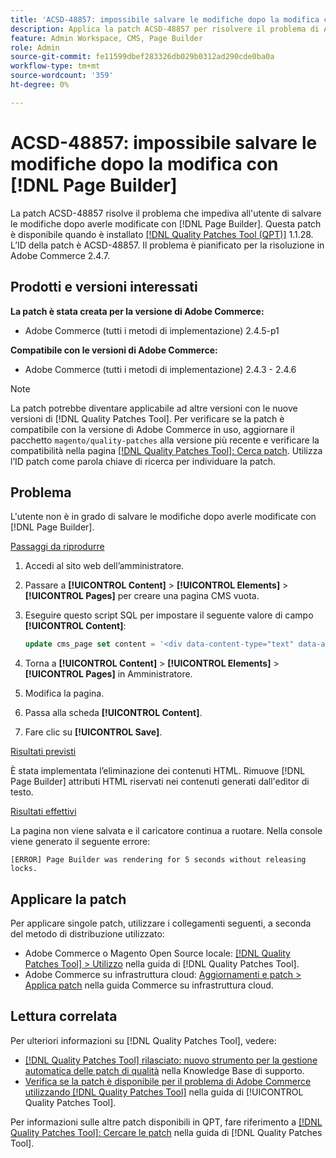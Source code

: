 ```yaml
---
title: 'ACSD-48857: impossibile salvare le modifiche dopo la modifica con [!DNL Page Builder]'
description: Applica la patch ACSD-48857 per risolvere il problema di Adobe Commerce che impediva all'utente di salvare le modifiche dopo la modifica con  [!DNL Page Builder].
feature: Admin Workspace, CMS, Page Builder
role: Admin
source-git-commit: fe11599dbef283326db029b0312ad290cde0ba0a
workflow-type: tm+mt
source-wordcount: '359'
ht-degree: 0%

---
```


# ACSD-48857: impossibile salvare le modifiche dopo la modifica con [!DNL Page Builder]

La patch ACSD-48857 risolve il problema che impediva all&#39;utente di salvare le modifiche dopo averle modificate con [!DNL Page Builder]. Questa patch è disponibile quando è installato [[!DNL Quality Patches Tool (QPT)]](https://experienceleague.adobe.com/it/docs/commerce-knowledge-base/kb/announcements/commerce-announcements/magento-quality-patches-released-new-tool-to-self-serve-quality-patches) 1.1.28. L’ID della patch è ACSD-48857. Il problema è pianificato per la risoluzione in Adobe Commerce 2.4.7.

## Prodotti e versioni interessati

**La patch è stata creata per la versione di Adobe Commerce:**

* Adobe Commerce (tutti i metodi di implementazione) 2.4.5-p1

**Compatibile con le versioni di Adobe Commerce:**

* Adobe Commerce (tutti i metodi di implementazione) 2.4.3 - 2.4.6

>[!NOTE]
>
>La patch potrebbe diventare applicabile ad altre versioni con le nuove versioni di [!DNL Quality Patches Tool]. Per verificare se la patch è compatibile con la versione di Adobe Commerce in uso, aggiornare il pacchetto `magento/quality-patches` alla versione più recente e verificare la compatibilità nella pagina [[!DNL Quality Patches Tool]: Cerca patch](https://experienceleague.adobe.com/tools/commerce-quality-patches/index.html?lang=it). Utilizza l’ID patch come parola chiave di ricerca per individuare la patch.

## Problema

L&#39;utente non è in grado di salvare le modifiche dopo averle modificate con [!DNL Page Builder].

<u>Passaggi da riprodurre</u>

1. Accedi al sito web dell’amministratore.
1. Passare a **[!UICONTROL Content]** > **[!UICONTROL Elements]** > **[!UICONTROL Pages]** per creare una pagina CMS vuota.
1. Eseguire questo script SQL per impostare il seguente valore di campo **[!UICONTROL Content]**:

   ```SQL
   update cms_page set content = '<div data-content-type="text" data-appearance="default" data-element="main"><h4 style="text-align: center;" contenteditable="true" data-placeholder="Edit Heading Text" data-content-type="heading" data-appearance="default" data-element="main">THE RULES</h4></div>' where page_id=8;
   ```

1. Torna a **[!UICONTROL Content]** > **[!UICONTROL Elements]** > **[!UICONTROL Pages]** in Amministratore.
1. Modifica la pagina.
1. Passa alla scheda **[!UICONTROL Content]**.
1. Fare clic su **[!UICONTROL Save]**.

<u>Risultati previsti</u>

È stata implementata l’eliminazione dei contenuti HTML. Rimuove [!DNL Page Builder] attributi HTML riservati nei contenuti generati dall&#39;editor di testo.

<u>Risultati effettivi</u>

La pagina non viene salvata e il caricatore continua a ruotare. Nella console viene generato il seguente errore:

```
[ERROR] Page Builder was rendering for 5 seconds without releasing locks.
```

## Applicare la patch

Per applicare singole patch, utilizzare i collegamenti seguenti, a seconda del metodo di distribuzione utilizzato:

* Adobe Commerce o Magento Open Source locale: [[!DNL Quality Patches Tool] > Utilizzo](/help/tools/quality-patches-tool/usage.md) nella guida di [!DNL Quality Patches Tool].
* Adobe Commerce su infrastruttura cloud: [Aggiornamenti e patch > Applica patch](https://experienceleague.adobe.com/docs/commerce-cloud-service/user-guide/develop/upgrade/apply-patches.html?lang=it) nella guida Commerce su infrastruttura cloud.

## Lettura correlata

Per ulteriori informazioni su [!DNL Quality Patches Tool], vedere:

* [[!DNL Quality Patches Tool] rilasciato: nuovo strumento per la gestione automatica delle patch di qualità](https://experienceleague.adobe.com/it/docs/commerce-knowledge-base/kb/announcements/commerce-announcements/magento-quality-patches-released-new-tool-to-self-serve-quality-patches) nella Knowledge Base di supporto.
* [Verifica se la patch è disponibile per il problema di Adobe Commerce utilizzando  [!DNL Quality Patches Tool]](/help/tools/quality-patches-tool/patches-available-in-qpt/check-patch-for-magento-issue-with-magento-quality-patches.md) nella guida di [!UICONTROL Quality Patches Tool].


Per informazioni sulle altre patch disponibili in QPT, fare riferimento a [[!DNL Quality Patches Tool]: Cercare le patch](https://experienceleague.adobe.com/tools/commerce-quality-patches/index.html?lang=it) nella guida di [!DNL Quality Patches Tool].
